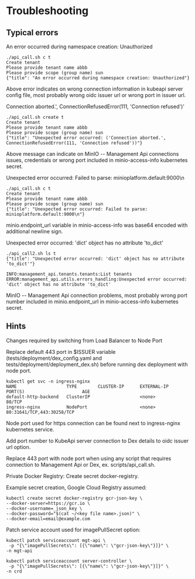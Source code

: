 # Troubleshooting

## Typical errors

An error occurred during namespace creation: Unauthorized

```console
./api_call.sh c t
Create tenant
Please provide tenant name abbb
Please provide scope (group name) sun
{"title": "An error occurred during namespace creation: Unauthorized"}
```
Above error indicates on wrong connection information in kubeapi server config file, most probably wrong oidc issuer url or wrong port in issuer url.

Connection aborted.', ConnectionRefusedError(111, 'Connection refused')'

```console
./api_call.sh create t
Create tenant
Please provide tenant name abbb
Please provide scope (group name) sun
{"title": "Unexpected error occurred: ('Connection aborted.', ConnectionRefusedError(111, 'Connection refused'))"}
```
Above message can indicate on MinIO -- Management Api connections issues, credentials or wrong port included in minio-access-info kubernetes secret.

Unexpected error occurred: Failed to parse: minioplatform.default:9000\n

```console
./api_call.sh c t
Create tenant
Please provide tenant name abbb
Please provide scope (group name) sun
{"title": "Unexpected error occurred: Failed to parse: minioplatform.default:9000\n"}
```
minio.endpoint_url variable in minio-access-info was base64 encoded with additional newline sign. 

Unexpected error occurred: 'dict' object has no attribute 'to_dict'

```console
./api_call2.sh ls t
{"title": "Unexpected error occurred: 'dict' object has no attribute 'to_dict'"}

INFO:management_api.tenants.tenants:List tenants
ERROR:management_api.utils.errors_handling:Unexpected error occurred: 'dict' object has no attribute 'to_dict'
```
MinIO -- Management Api connection problems, most probably wrong port number included in minio.endpoint_url in minio-access-info kubernetes secret.

## Hints
Changes required by switching from Load Balancer to Node Port

Replace default 443 port in $ISSUER variable (tests/deployment/dex_config.yaml and tests/deployment/deployment_dex.sh) before running dex deployment with node port.

```
kubectl get svc -n ingress-nginx
NAME                   TYPE        CLUSTER-IP      EXTERNAL-IP   PORT(S)                      AGE
default-http-backend   ClusterIP                   <none>        80/TCP                       
ingress-nginx          NodePort                    <none>        80:31641/TCP,443:30258/TCP   
```
Node port used for https connection can be found next to ingress-nginx kubernetes service.

Add port number to KubeApi server connection to Dex details to oidc issuer url option.

Replace 443 port with node port when using any script that requires connection to Management Api or Dex, ex. scripts/api_call.sh. 

Private Docker Registry:
Create secret docker-registry.

Example secret creation, Google Cloud Registry assumed: 
```
kubectl create secret docker-registry gcr-json-key \
--docker-server=https://gcr.io \
--docker-username=_json_key \
--docker-password="$(cat ~/<key file name>.json)" \
--docker-email=email@example.com
```
Patch service account used for imagePullSecret option:

```
kubectl patch serviceaccount mgt-api \
 -p "{\"imagePullSecrets\": [{\"name\": \"gcr-json-key\"}]}" \
-n mgt-api
```
```
kubectl patch serviceaccount server-controller \
 -p "{\"imagePullSecrets\": [{\"name\": \"gcr-json-key\"}]}" \
-n crd
```


